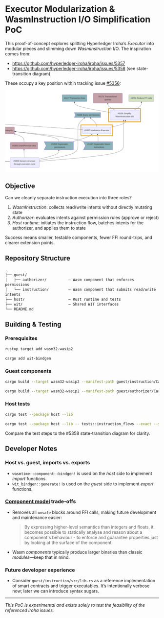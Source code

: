 # Executor Modularization & WasmInstruction I/O Simplification PoC

This proof-of-concept explores splitting Hyperledger Iroha’s _Executor_ into modular pieces and slimming down _WasmInstruction_ I/O. The inspiration comes from:

- <https://github.com/hyperledger-iroha/iroha/issues/5357>
- <https://github.com/hyperledger-iroha/iroha/issues/5358> (see state-transition diagram)

These occupy a key position within tracking issue [#5356](https://github.com/hyperledger-iroha/iroha/issues/5356):

![big_picture_in_5356.png](big_picture_in_5356.png)

## Objective

Can we cleanly separate instruction execution into three roles?

1. _WasmInstruction_: collects read/write intents without directly mutating state
2. _Authorizer_: evaluates intents against permission rules (approve or reject)
3. _Host runtime_: initiates the instruction flow, batches intents for the authorizer, and applies them to state

Success means smaller, testable components, fewer FFI round-trips, and clearer extension points.

## Repository Structure

```text
.
├── guest/
│   ├── authorizer/          — Wasm component that enforces permissions
│   └── instruction/         — Wasm component that submits read/write intents
├── host/                    — Rust runtime and tests
├── wit/                     — Shared WIT interfaces
└── README.md
```

## Building & Testing

### Prerequisites

```bash
rustup target add wasm32-wasip2
```

```bash
cargo add wit-bindgen
```

### Guest components

```bash
cargo build --target wasm32-wasip2 --manifest-path guest/instruction/Cargo.toml
```

```bash
cargo build --target wasm32-wasip2 --manifest-path guest/authorizer/Cargo.toml
```

### Host tests

```bash
cargo test --package host --lib
```

```bash
cargo test --package host --lib -- tests::instruction_flows --exact --show-output
```

Compare the test steps to the #5358 state-transition diagram for clarity.

## Developer Notes

### Host vs. guest, imports vs. exports

- `wasmtime::component::bindgen!` is used on the _host_ side to implement _import_ functions.
- `wit_bindgen::generate!` is used on the _guest_ side to implement _export_ functions.

### [Component model](https://component-model.bytecodealliance.org/introduction.html) trade-offs

- Removes all `unsafe` blocks around FFI calls, making future development and maintenance easier:
  > By expressing higher-level semantics than integers and floats, it becomes possible to statically analyse and reason about a component's behaviour - to enforce and guarantee properties just by looking at the surface of the component.
- Wasm _components_ typically produce larger binaries than classic _modules_—keep that in mind.

### Future developer experience

- Consider `guest/instruction/src/lib.rs` as a reference implementation of smart contracts and trigger executables. It’s intentionally verbose now; later we can introduce syntax sugars.

---

_This PoC is experimental and exists solely to test the feasibility of the referenced Iroha issues._
